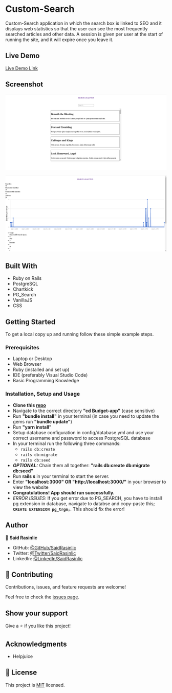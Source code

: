 # Custom-Search

Custom-Search application in which the search box is linked to SEO and it displays web statistics so that the user can see the most frequently searched articles and other data. A session is given per user at the start of running the site, and it will expire once you leave it.

## Live Demo
[Live Demo Link](https://custom-search.onrender.com)


## Screenshot
<p align="center"><img src="./app/assets/images/Custom-Search-Desktop.png" alt="Desktop Snapshot" />

<p align="center"><img src="./app/assets/images/Custom-Search-Desktop-II.png" alt="Desktop Snapshot-II" />


## Built With

- Ruby on Rails
- PostgreSQL
- Chartkick
- PG_Search
- VanillaJS
- CSS

## Getting Started

To get a local copy up and running follow these simple example steps.

### Prerequisites

- Laptop or Desktop
- Web Browser
- Ruby (installed and set up)
- IDE (preferably Visual Studio Code)
- Basic Programming Knowledge

### Installation, Setup and Usage

- **Clone this [repo](https://github.com/SaidRasinlic/Custom-Search)**
- Navigate to the correct directory **"cd Budget-app"** (case sensitive)
- Run **"bundle install"** in your terminal (in case you need to update the gems run **"bundle update"**)
- Run **"yarn install"**
- Setup database configuration in config/database.yml and use your correct username and password to access PostgreSQL database
- In your terminal run the following three commands:
  - `rails db:create`
  - `rails db:migrate`
  - `rails db:seed`
- **_OPTIONAL:_** Chain them all together: **"rails db:create db:migrate db:seed"**
- Run **rails s** in your terminal to start the server.
- Enter **"localhost:3000" OR "http://localhost:3000/"** in your browser to view the website
- **Congratulations! App should run successfully.**
- _ERROR ISSUES:_ If you get error due to PG_SEARCH, you have to install pg extension in database, navigate to databse and copy-paste this; **`CREATE EXTENSION pg_trgm;`**. This should fix the error!


## Author

👤 **Said Rasinlic**

- GitHub: [@GitHub/SaidRasinlic](https://github.com/SaidRasinlic)
- Twitter: [@Twitter/SaidRasinlic](https://twitter.com/SaidRasinlic)
- LinkedIn: [@LinkedIn/SaidRasinlic](https://www.linkedin.com/in/SaidRasinlic)


## 🤝 Contributing

Contributions, issues, and feature requests are welcome!

Feel free to check the [issues page](../../issues/).

## Show your support

Give a ⭐️ if you like this project!

## Acknowledgments

- Helpjuice 

## 📝 License

This project is [MIT](LICENSE) licensed.
